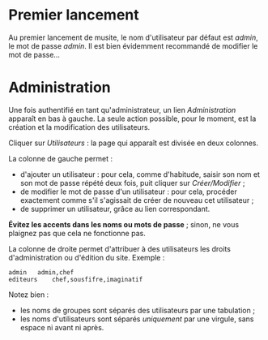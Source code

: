 Premier lancement
=================

Au premier lancement de musite, le nom d'utilisateur par défaut est *admin*, le
mot de passe *admin*. Il est bien évidemment recommandé de modifier le mot de 
passe…

Administration
==============

Une fois authentifié en tant qu'administrateur, un lien *Administration*
apparaît en bas à gauche. La seule action possible, pour le moment, est la
création et la modification des utilisateurs.

Cliquer sur *Utilisateurs* : la page qui apparaît est divisée en deux colonnes.

La colonne de gauche permet :

- d'ajouter un utilisateur : pour cela, comme d'habitude, saisir son nom et son
  mot de passe répété deux fois, puit cliquer sur *Créer/Modifier* ;
- de modifier le mot de passe d'un utilisateur : pour cela, procéder exactement
  comme s'il s'agissait de créer de nouveau cet utilisateur ;
- de supprimer un utilisateur, grâce au lien correspondant.

**Évitez les accents dans les noms ou mots de passe** ; sinon, ne vous plaignez
pas que cela ne fonctionne pas.

La colonne de droite permet d'attribuer à des utilisateurs les droits
d'administration ou d'édition du site.
Exemple :

```
admin	admin,chef
editeurs	chef,sousfifre,imaginatif
```

Notez bien :

- les noms de groupes sont séparés des utilisateurs par une tabulation ;
- les noms d'utilisateurs sont séparés *uniquement* par une virgule, sans espace
  ni avant ni après.
